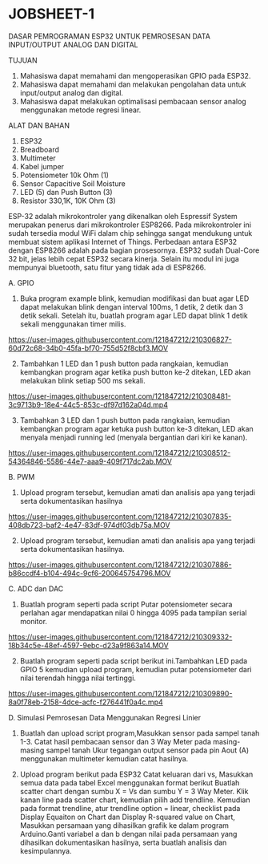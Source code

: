 # JOBSHEET-1

DASAR PEMROGRAMAN ESP32 UNTUK PEMROSESAN DATA INPUT/OUTPUT ANALOG DAN DIGITAL

TUJUAN
  1) Mahasiswa dapat memahami dan mengoperasikan GPIO pada ESP32.
  2) Mahasiswa dapat memahami dan melakukan pengolahan data untuk 
  input/output analog dan digital.
  3) Mahasiswa dapat melakukan optimalisasi pembacaan sensor analog 
  menggunakan metode regresi linear.
  
ALAT DAN BAHAN
  1) ESP32
  2) Breadboard
  3) Multimeter
  4) Kabel jumper
  5) Potensiometer 10k Ohm (1)
  6) Sensor Capacitive Soil Moisture
  7) LED (5) dan Push Button (3)
  8) Resistor 330,1K, 10K Ohm (3)
  
  ESP-32 adalah mikrokontroler yang dikenalkan oleh Espressif System merupakan penerus dari mikrokontroler ESP8266. Pada mikrokontroler ini sudah 
tersedia modul WiFi dalam chip sehingga sangat mendukung untuk membuat sistem aplikasi Internet of Things. 
  Perbedaan antara ESP32 dengan ESP8266 adalah pada bagian prosesornya. ESP32 sudah Dual-Core 32 bit, jelas lebih cepat ESP32 secara kinerja. Selain itu modul ini juga mempunyai bluetooth, satu fitur yang tidak ada di ESP8266.
  
  
A. GPIO
1. Buka program example blink, kemudian modifikasi dan buat agar LED dapat melakukan blink dengan interval 100ms, 1 detik, 2 detik dan 3 detik sekali. 
Setelah itu, buatlah program agar LED dapat blink 1 detik sekali menggunakan timer milis.

https://user-images.githubusercontent.com/121847212/210306827-60d72c68-34b0-45fa-bf70-755d52f8cbf3.MOV



2. Tambahkan 1 LED dan 1 push button pada rangkaian, kemudian kembangkan program agar ketika push button ke-2 ditekan, LED akan melakukan blink setiap 500 ms sekali.


https://user-images.githubusercontent.com/121847212/210308481-3c9713b9-18e4-44c5-853c-df97d162a04d.mp4


3. Tambahkan 3 LED dan 1 push button pada rangkaian, kemudian kembangkan program agar ketuka push button ke-3 ditekan, LED akan menyala menjadi running led (menyala      bergantian dari kiri ke kanan).


https://user-images.githubusercontent.com/121847212/210308512-54364846-5586-44e7-aaa9-409f717dc2ab.MOV



B. PWM
1. Upload program tersebut, kemudian amati dan analisis apa yang terjadi serta 
  dokumentasikan hasilnya


https://user-images.githubusercontent.com/121847212/210307835-408db723-baf2-4e47-83df-974df03db75a.MOV

2. Upload program tersebut, kemudian amati dan analisis apa yang terjadi serta dokumentasikan hasilnya.


https://user-images.githubusercontent.com/121847212/210307886-b86ccdf4-b104-494c-9cf6-200645754796.MOV


C. ADC dan DAC
1. Buatlah program seperti pada script Putar potensiometer secara perlahan agar mendapatkan nilai 0 hingga 4095 pada tampilan serial monitor.


https://user-images.githubusercontent.com/121847212/210309332-18b34c5e-48ef-4597-9ebc-d23a9f863a14.MOV


2. Buatlah program seperti pada script berikut ini.Tambahkan LED pada GPIO 5 kemudian upload program, kemudian putar potensiometer dari nilai terendah hingga 
  nilai tertinggi.


https://user-images.githubusercontent.com/121847212/210309890-8a0f78eb-2158-4dce-acfc-f276441f0a4c.mp4



D. Simulasi Pemrosesan Data Menggunakan Regresi Linier
1. Buatlah dan upload script program,Masukkan sensor pada sampel tanah 1-3. Catat hasil pembacaan sensor dan 3 Way Meter pada masing-masing sampel tanah Ukur tegangan output sensor pada pin Aout (A) menggunakan multimeter kemudian catat hasilnya.

2. Upload program berikut pada ESP32 Catat keluaran dari vs, Masukkan semua data pada tabel Excel menggunakan format berikut Buatlah scatter chart dengan sumbu X = Vs dan sumbu Y = 3 Way Meter. Klik kanan line pada scatter chart, kemudian pilih add trendline. Kemudian pada format trendline, atur trendline option = linear, checklist pada Display Equaiton on Chart dan Display R-squared value on Chart, Masukkan persamaan yang dihasilkan grafik ke dalam program Arduino.Ganti variabel a dan b dengan nilai pada persamaan yang dihasilkan dokumentasikan hasilnya, serta buatlah analisis dan kesimpulannya.


